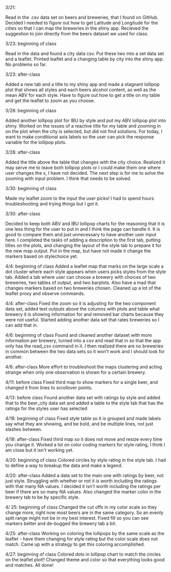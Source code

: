 3/21: 

Read in the .csv data set on beers and breweries, that I found on GitHub. Decided I needed to figure out how to get Latitude and Longitude for the cities so that I can map the breweries in the shiny app. Recieved the suggestion to join directly from the beers dataset we used for class.

3/23: beginning of class

Read in the data and found a city data csv. Put these two into a set data set and a leaflet. Printed leaflet and a changing table by city into the shiny app. No problems so far. 

3/23: after-class

Added a new tab and a title to my shiny app and made a stagnant lollipop plot that shows all styles and each beers alcohol content, as well as the mean ABV for each style. Have to figure out how to get a title on my table and get the leaflet to zoom as you choose.

3/28: beginning of class

Added another lollipop plot for IBU by style and put my ABV lollipop plot into shiny. Worked on the issues of a reactive title for my table and zooming in on the plot when the city is selected, but did not find solutions. For today, I want to make conditional axis labels so the user can pick the response variable for the lollipop plots.

3/28: after-class

Added the title above the table that changes with the city choice. Realized it may serve me to leave both lollipop plots or I could make them one where user changes the x, I have not decided. The next step is for me to solve the zooming with input problem. I think that needs to be solved.

3/30: beginning of class

Made my leaflet zoom to the input the user picks! I had to spend hours troubleshooting and trying things but I got it.

3/30: after-class

Decided to keep both ABV and IBU lollipop charts for the reasoning that it is one less thing for the user to put in and I think the page can handle it. It is good to compare them and just unnecessary to have another user input here. I completed the tasks of adding a description to the first tab, putting titles on the plots, and changing the layout of the style tab to prepare it for the new map output. Put in the map, but have not made it change the markers based on stylechoice yet.

4/4: beginning of class
Added a leaflet map that marks on the large scale a dot cluster where each style appears when users picks styles from the style tab. Added a tab where user can choose a brewery with choices of two breweries, two tables of output, and two barplots. Also have a mad that changes markers based on two breweries chosen. Cleaned up a lot of the leaflet proxy and observe commands.

4/4: after-class
Fixed the zoom so it is adjusting for the two component data set, added text outputs above the columns with plots and table what brewery it is showing information for and removed bar charts because they were not useful. Started adding another data set that rates breweries so I can add that in.

4/6: beginning of class
Found and cleaned another dataset with more information per brewery, turned into a csv and read that in so that the app only has the read_csv command in it. I then realized there are no breweries in common between the two data sets so it won't work and I should look for another.

4/6: after-class
More effort to troubleshoot the maps clustering and acting strange when only one observation is shown for a certain brewery.

4/11: before class 
Fixed third map to show markers for a single beer, and changed it from lines to scrollover points.

4/13: before class
Found another data set with ratings by style and added that to the beer_city data set and added a table to the style tab that has the ratings for the styles user has selected

4/18: beginning of class
Fixed style table so it is grouped and made labels say what they are showing, and be bold, and be multiple lines, not just slashes between.

4/18: after-class
Fixed third map so it does not move and resize every time you change it. Worked a lot on color coding markers for style rating, I think I am close but it isn't working yet. 

4/20: beginning of class
Colored circles by style rating in the style tab. I had to define a way to breakup the data and make a legend.

4/20: after-class
Added a data set to the main one with ratings by beer, not just style. Struggling with whether or not it is worth including the ratings with that many NA values. I decided it isn't worth including the ratings per beer if there are so many NA values. Also changed the marker color in the brewery tab to be by specific style.

4/ 25: beginning of class
Changed the cut offs in my color scale so they change more, right now most beers are in the same category. So an evenly split range might not be in my best interest. Fixed fill so you can see markers better and de-bugged the brewery tab a bit.

4/25: after-class
Working on coloring the lollipops by the same scale as the leaflet - have them changing for style rating but the color scale does not match. Came up with a strategy to get this coloring accomplished.

4/27: beginning of class
Colored dots in lollipop chart to match the circles on the leaflet plot!! Changed theme and color so that everything looks good and matches. All done!
 